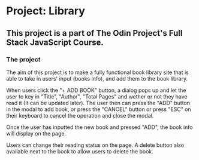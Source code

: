 # Project: Library

## This project is a part of The Odin Project's Full Stack JavaScript Course.

### The project

The aim of this project is to make a fully functional book library site that is able to take in users' input (books info), and add them to the book library.

When users click the "+ ADD BOOK" button, a dialog pops up and let the user to key in "Title", "Author", "Total Pages" and wether or not they have read it (It can be updated later). The user then can press the "ADD" button in the modal to add book, or press the "CANCEL" button or press "ESC" on their keyboard to cancel the operation and close the modal.

Once the user has inputted the new book and pressed "ADD", the book info will display on the page.

Users can change their reading status on the page. A delete button also available next to the book to allow users to delete the book.